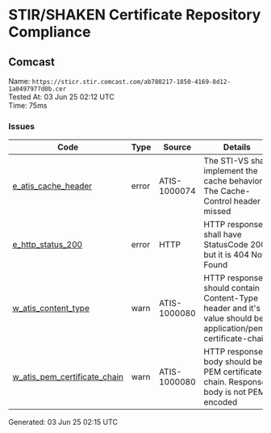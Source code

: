 # STIR/SHAKEN Certificate Repository Compliance

## Comcast

Name: `https://sticr.stir.comcast.com/ab780217-1850-4169-8d12-1a0497977d0b.cer`\
Tested At: 03 Jun 25 02:12 UTC\
Time: 75ms

### Issues

| Code | Type | Source | Details |
|------|------|--------|---------|
| [e_atis_cache_header](../../ISSUES/e_atis_cache_header/README.md) | error | ATIS-1000074 | The STI-VS shall implement the cache behavior. The Cache-Control header is missed |
| [e_http_status_200](../../ISSUES/e_http_status_200/README.md) | error | HTTP | HTTP response shall have StatusCode 200, but it is 404 Not Found |
| [w_atis_content_type](../../ISSUES/w_atis_content_type/README.md) | warn | ATIS-1000080 | HTTP response should contain Content-Type header and it's value should be application/pem-certificate-chain |
| [w_atis_pem_certificate_chain](../../ISSUES/w_atis_pem_certificate_chain/README.md) | warn | ATIS-1000080 | HTTP response body should be PEM certificate chain. Response body is not PEM encoded |

Generated: 03 Jun 25 02:15 UTC